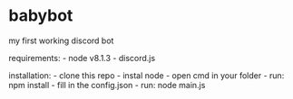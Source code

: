# babybot
my first working discord bot

requirements:
    - node v8.1.3
    - discord.js

installation:
    - clone this repo
    - instal node
    - open cmd in your folder
    - run: npm install
    - fill in the config.json
    - run: node main.js